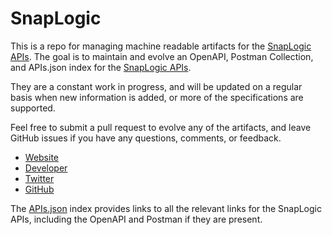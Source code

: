 # SnapLogicThis is a repo for managing machine readable artifacts for the [SnapLogic APIs](http://www.snaplogic.com/). The goal is to maintain and evolve an OpenAPI, Postman Collection, and APIs.json index for the [SnapLogic APIs](http://www.snaplogic.com/).They are a constant work in progress, and will be updated on a regular basis when new information is added, or more of the specifications are supported.Feel free to submit a pull request to evolve any of the artifacts, and leave GitHub issues if you have any questions, comments, or feedback.- [Website](http://www.snaplogic.com/)- [Developer](http://www.snaplogic.com/)- [Twitter](https://twitter.com/snaplogic)- [GitHub](https://github.com/SnapLogic)The [APIs.json](https://github.com/api-evangelist/snaplogic/blob/master/apis.json) index provides links to all the relevant links for the SnapLogic APIs, including the OpenAPI and Postman if they are present.
